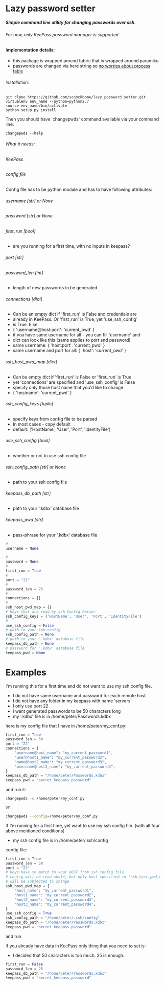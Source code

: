 # Lazy password setter

##### Simple command line utility for changing passwords over ssh.

###### For now, only KeePass password manager is supported.

#### Implementation details:
  * this package is wrapped around fabric that is wrapped around paramiko
  * passwords are changed via here string so [no worries about process table](https://stackoverflow.com/questions/47042953/how-dangerous-is-to-echo-passwords-via-pipe-to-passwd)

###### Installation:
```
git clone https://github.com/scgbckbone/lazy_password_setter.git
virtualenv env_name --python=python2.7
source env_name/bin/activate
python setup.py install
```
Then you should have 'changepwds' command available via your command line.
```
changepwds --help
```

###### What it needs:
###### KeePass
###### config file

Config file has to be python module and has to have following attributes:
###### username [str] or None
###### password [str] or None
###### first_run [bool]
  * are you running for a first time, with no inputs in keepass?
###### port [str]
###### password_len [int]
  * length of new passwords to be generated
###### connections [dict]
  * Can be an empty dict if 'first_run' is False and credentials are
  * already in KeePass. Or 'first_run' is True, yet 'use_ssh_config'
  * is True. Else:
  * { 'username@host:port': 'current_pwd' }
  * if you have same username for all - you can fill 'username' and
  * dict can look like this (same applies to port and password)
  * same username: { 'host:port': 'current_pwd' }
  * same username and port for all: { 'host': 'current_pwd' }
###### ssh_host_pwd_map [dict]
  * Can be empty dict if 'first_run' is False or 'first_run' is True
  * yet 'connections' are specified and 'use_ssh_config' is False
  * specify only those host name that you'd like to change
  * { 'hostname': 'current_pwd' }
###### ssh_config_keys [tuple]
  * specify keys from config file to be parsed
  * In most cases - copy default
  * default: ('HostName', 'User', 'Port', 'IdentityFile')
###### use_ssh_config [bool]
  * whether or not to use ssh config file
###### ssh_config_path [str] or None
  * path to your ssh config file
###### keepass_db_path [str]
  * path to your '.kdbx' database file
###### keepass_pwd [str]
  * pass-phrase for your '.kdbx' database file


```python
# 
username = None

#
password = None
# 
first_run = True
#
port = "22"
#
password_len = 25
#
connections = {}
#
ssh_host_pwd_map = {}
# Keys that are read by ssh Config Parser
ssh_config_keys = ('HostName', 'User', 'Port', 'IdentityFile')
# 
use_ssh_config = False
# path to your ssh config
ssh_config_path = None
# path to your '.kdbx' database file
keepass_db_path = None
# password for '.kdbx' database file
keepass_pwd = None
```

# Examples

I'm running this for a first time and do not want to use my ssh config file.
  * I do not have same username and password for each remote host
  * I do not have any folder in my keepass with name 'servers'
  * I only use port 22
  * i want generated passwords to be 50 characters long
  * my '.kdbx' file is in /home/peter/Passwords.kdbx
  
here is my config file that I have in /home/peter/my_conf.py:
  
```python
first_run = True
password_len = 50
port = "22"
connections = {
    "username@host_name": "my_current_password1",
    "user@host1_name": "my_current_password2",
    "name@host2_name": "my_current_password3",
    "username@host3_name": "my_current_password4",
}
keepass_db_path = "/home/peter/Passwords.kdbx"
keepass_pwd = "secret_keepass_password"
```
and run it:
```bash
changepwds -c /home/peter/my_conf.py

or 

changepwds --config=/home/peter/my_conf.py
```

If I'm running for a first time, yet want to use my ssh config file.
(with all four above mentioned conditions)
  * my ssh config file is in /home/peter/.ssh/config

config file:

```python
first_run = True
password_len = 50
port = "22"
# keys have to match to your HOST from ssh config file
# config will be read whole, but only host specified in 'ssh_host_pwd_map
# will be subjected to change
ssh_host_pwd_map = {
    "host_name": "my_current_password1",
    "host1_name": "my_current_password2",
    "host2_name": "my_current_password3",
    "host3_name": "my_current_password4",
}
use_ssh_config = True
ssh_config_path = "/home/peter/.ssh/config"
keepass_db_path = "/home/peter/Passwords.kdbx"
keepass_pwd = "secret_keepass_password"
```

and run.

If you already have data in KeePass only thing that you need to set is:
  * I decided that 50 characters is too much. 25 is enough.
  
```python
first_run = False
password_len = 25
keepass_db_path = "/home/peter/Passwords.kdbx"
keepass_pwd = "secret_keepass_password"
```
